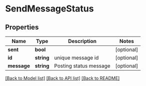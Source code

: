 # SendMessageStatus

## Properties
Name | Type | Description | Notes
------------ | ------------- | ------------- | -------------
**sent** | **bool** |  | [optional] 
**id** | **string** | unique message id | [optional] 
**message** | **string** | Posting status message | [optional] 

[[Back to Model list]](../README.md#documentation-for-models) [[Back to API list]](../README.md#documentation-for-api-endpoints) [[Back to README]](../README.md)

